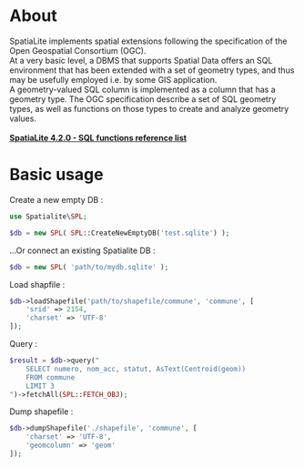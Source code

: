 
# About
SpatiaLite implements spatial extensions following the specification of the Open Geospatial Consortium (OGC). <br>
At a very basic level, a DBMS that supports Spatial Data offers an SQL environment that has been extended with a set of geometry types, and thus may be usefully employed i.e. by some GIS application. <br>
A geometry-valued SQL column is implemented as a column that has a geometry type. The OGC specification describe a set of SQL geometry types, as well as functions on those types to create and analyze geometry values. <br><br>
[**SpatiaLite 4.2.0 - SQL functions reference list**](http://www.gaia-gis.it/gaia-sins/spatialite-sql-4.2.0.html)

<!-- # Install
```composer require vincjo/spatialite```

# Tests
```./vendor/bin/phpunit tests``` -->

# Basic usage
Create a new empty DB :
~~~php
use Spatialite\SPL;

$db = new SPL( SPL::CreateNewEmptyDB('test.sqlite') );
~~~
...Or connect an existing Spatialite DB :
~~~php
$db = new SPL( 'path/to/mydb.sqlite' );
~~~
Load shapfile :
~~~php
$db->loadShapefile('path/to/shapefile/commune', 'commune', [
    'srid' => 2154, 
    'charset' => 'UTF-8'
]);
~~~
Query :
~~~php
$result = $db->query("
    SELECT numero, nom_acc, statut, AsText(Centroid(geom)) 
    FROM commune 
    LIMIT 3
")->fetchAll(SPL::FETCH_OBJ);
~~~
Dump shapefile :
~~~php
$db->dumpShapefile('./shapefile', 'commune', [
    'charset' => 'UTF-8',
    'geomcolumn' => 'geom'
]);
~~~
